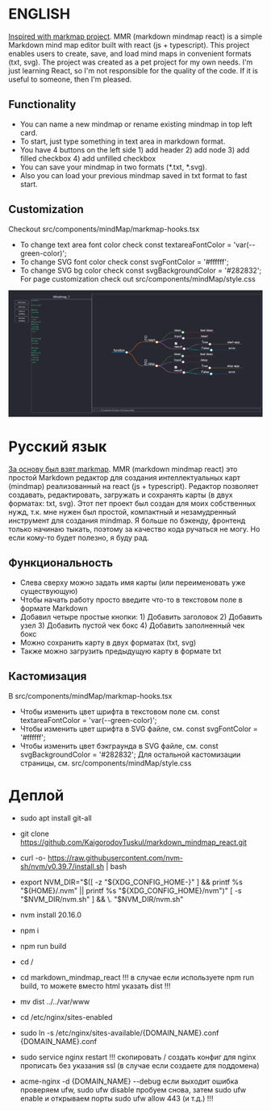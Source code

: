 # ENGLISH
[Inspired with markmap project](https://github.com/markmap/markmap). 
MMR (markdown mindmap react) is a simple Markdown mind map editor built with react (js + typescript). This project enables users to create, save, and load mind maps in convenient formats (txt, svg).
The project was created as a pet project for my own needs. I'm just learning React, so I'm not responsible for the quality of the code. If it is useful to someone, then I'm pleased.
## Functionality
- You can name a new mindmap or rename existing mindmap in top left card.
- To start, just type something in text area in markdown format.
- You have 4 buttons on the left side 1) add header 2) add node 3) add filled checkbox 4) add unfilled checkbox
- You can save your mindmap in two formats (*.txt, *.svg).
- Also you can load your previous mindmap saved in txt format to fast start.
## Customization
Checkout src/components/mindMap/markmap-hooks.tsx
- To change text area font color check const textareaFontColor = 'var(--green-color)';
- To change SVG font color check const svgFontColor = '#ffffff';
- To change SVG bg color check const svgBackgroundColor = '#282832';
For page customization check out src/components/mindMap/style.css
<a href="https://raw.githubusercontent.com/KaigorodovTuskul/markdown_mindmap_react/stable/src/assets/images/readme-header.png" target="_blank">
    <img src="https://github.com/KaigorodovTuskul/markdown_mindmap_react/blob/stable/src/assets/images/readme-header.png">
</a>



# Русский язык
[За основу был взят markmap](https://github.com/markmap/markmap).
MMR (markdown mindmap react) это простой Markdown редактор для создания интеллектуальных карт (mindmap) реализованный на react (js + typescript). Редактор позволяет создавать, редактировать, загружать и сохранять карты (в двух форматах: txt, svg).
Этот пет проект был создан для моих собственных нужд, т.к. мне нужен был простой, компактный и незамудренный инструмент для создания mindmap. Я больше по бэкенду, фронтенд только начинаю тыкать, поэтому за качество кода ручаться не могу. Но если кому-то будет полезно, я буду рад.
## Функциональность
- Слева сверху можно задать имя карты (или переименовать уже существующую)
- Чтобы начать работу просто введите что-то в текстовом поле в формате Markdown
- Добавил четыре простые кнопки: 1) Добавить заголовок 2) Добавить узел 3) Добавить пустой чек бокс 4) Добавить заполненный чек бокс
- Можно сохранить карту в двух форматах (txt, svg)
- Также можно загрузить предыдущую карту в формате txt
## Кастомизация
В src/components/mindMap/markmap-hooks.tsx
- Чтобы изменить цвет шрифта в текстовом поле см. const textareaFontColor = 'var(--green-color)';
- Чтобы изменить цвет шрифта в SVG файле, см. const svgFontColor = '#ffffff';
- Чтобы изменить цвет бэкграунда в SVG файле, см. const svgBackgroundColor = '#282832';
Для остальной кастомизации страницы, см. src/components/mindMap/style.css

# Деплой
- sudo apt install git-all
- git clone https://github.com/KaigorodovTuskul/markdown_mindmap_react.git
- curl -o- https://raw.githubusercontent.com/nvm-sh/nvm/v0.39.7/install.sh | bash
- export NVM_DIR="$([ -z "${XDG_CONFIG_HOME-}" ] && printf %s "${HOME}/.nvm" || printf %s "${XDG_CONFIG_HOME}/nvm")"
[ -s "$NVM_DIR/nvm.sh" ] && \. "$NVM_DIR/nvm.sh"
- nvm install 20.16.0
- npm i
- npm run build
- cd /
- cd markdown_mindmap_react
!!!
в случае если используете npm run build, то можете вместо html указать dist
!!!
- mv dist ../../var/www 

- cd /etc/nginx/sites-enabled
- sudo ln -s /etc/nginx/sites-available/{DOMAIN_NAME}.conf {DOMAIN_NAME}.conf 
- sudo service nginx restart
!!!
скопировать / создать конфиг для nginx прописать без указания ssl (в случае если создаете для поддомена) 
- acme-nginx -d {DOMAIN_NAME} --debug
если выходит ошибка проверяем ufw, sudo ufw disable пробуем снова, затем sudo ufw enable и открываем порты sudo ufw allow 443 (и т.д.)
!!!


